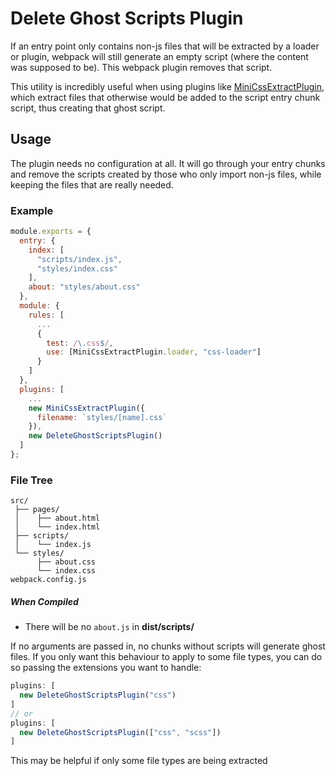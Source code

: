 # Delete Ghost Scripts Plugin
If an entry point only contains non-js files that will be extracted by a loader or plugin, webpack will still generate an empty script (where the content was supposed to be). This webpack plugin removes that script.

This utility is incredibly useful when using plugins like [MiniCssExtractPlugin](https://github.com/webpack-contrib/mini-css-extract-plugin), which extract files that otherwise would be added to the script entry chunk script, thus creating that ghost script.

## Usage

The plugin needs no configuration at all. It will go through your entry chunks and remove the scripts created by those who only import non-js files, while keeping the files that are really needed.

### Example
```js
module.exports = {
  entry: {
    index: [
      "scripts/index.js",
      "styles/index.css"
    ],
    about: "styles/about.css"
  },
  module: {
    rules: [
      ...
      {
        test: /\.css$/,
        use: [MiniCssExtractPlugin.loader, "css-loader"]
      }
    ]
  },
  plugins: [
    ...
    new MiniCssExtractPlugin({
      filename: `styles/[name].css`
    }),
    new DeleteGhostScriptsPlugin()
  ]
};
```

### File Tree
```
src/
 ├── pages/
 │    ├── about.html
 │    └── index.html
 ├── scripts/
 │    └── index.js
 └── styles/
      ├── about.css
      └── index.css
webpack.config.js
```

##### When Compiled
- There will be no `about.js` in **dist/scripts/**

If no arguments are passed in, no chunks without scripts will generate ghost files. If you only want this behaviour to apply to some file types, you can do so passing the extensions you want to handle:

```js
plugins: [
  new DeleteGhostScriptsPlugin("css")
]
// or
plugins: [
  new DeleteGhostScriptsPlugin(["css", "scss"])
]
```

This may be helpful if only some file types are being extracted